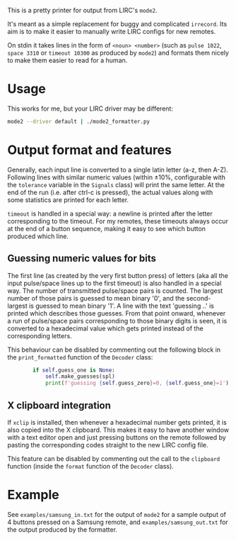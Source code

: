 This is a pretty printer for output from LIRC's `mode2`.

It's meant as a simple replacement for buggy and complicated `irrecord`.
Its aim is to make it easier to manually write LIRC configs for new
remotes.

On stdin it takes lines in the form of `<noun> <number>` (such as `pulse
1022`, `space 3310` or `timeout 10300` as produced by `mode2`) and
formats them nicely to make them easier to read for a human.

# Usage

This works for me, but your LIRC driver may be different:

```bash
mode2 --driver default | ./mode2_formatter.py
```

# Output format and features
Generally, each input line is converted to a single latin letter (a-z,
then A-Z). Following lines with similar numeric values (within ±10%,
configurable with the `tolerance` variable in the `Signals` class)
will print the same letter. At the end of the run (i.e. after ctrl-c
is pressed), the actual values along with some statistics are printed
for each letter.

`timeout` is handled in a special way: a newline is printed after
the letter corresponding to the timeout. For my remotes, these timeouts
always occur at the end of a button sequence, making it easy
to see which button produced which line.

## Guessing numeric values for bits
The first line (as created by the very first button press) of
letters (aka all the input pulse/space lines up to the first timeout)
is also handled in a special way. The number of transmitted
pulse/space pairs is counted. The largest number of those pairs
is guessed to mean binary '0', and the second-largest is guessed
to mean binary '1'. A line with the text 'guessing ..' is printed
which describes those guesses. From that point onward, whenever
a run of pulse/space pairs corresponding to those binary digits
is seen, it is converted to a hexadecimal value which gets printed
instead of the corresponding letters.

This behaviour can be disabled by commenting out the following block
in the `print_formatted` function of the `Decoder` class:

```python
        if self.guess_one is None: 
            self.make_guesses(spl)
            print(f'guessing {self.guess_zero}=0, {self.guess_one}=1')
```

## X clipboard integration
If `xclip` is installed, then whenever a hexadecimal number gets printed,
it is also copied into the X clipboard. This makes it easy to have another
window with a text editor open and just pressing buttons on the remote
followed by pasting the corresponding codes straight to the new LIRC config
file.

This feature can be disabled by commenting out the call to the `clipboard`
function (inside the `format` function of the `Decoder` class).

# Example
See `examples/samsung_in.txt` for the output of `mode2` for a sample
output of 4 buttons pressed on a Samsung remote, and
`examples/samsung_out.txt` for the output produced by the formatter.
